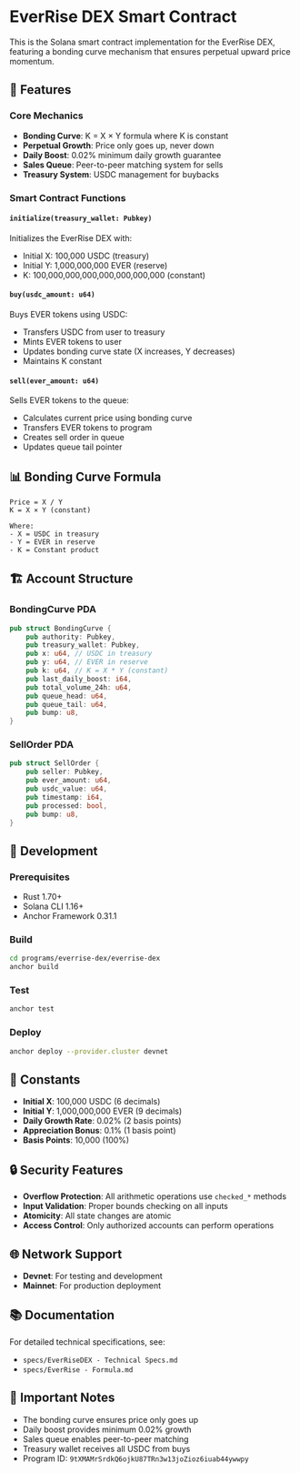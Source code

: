 # EverRise DEX Smart Contract

This is the Solana smart contract implementation for the EverRise DEX, featuring a bonding curve mechanism that ensures perpetual upward price momentum.

## 🚀 Features

### Core Mechanics
- **Bonding Curve**: K = X × Y formula where K is constant
- **Perpetual Growth**: Price only goes up, never down
- **Daily Boost**: 0.02% minimum daily growth guarantee
- **Sales Queue**: Peer-to-peer matching system for sells
- **Treasury System**: USDC management for buybacks

### Smart Contract Functions

#### `initialize(treasury_wallet: Pubkey)`
Initializes the EverRise DEX with:
- Initial X: 100,000 USDC (treasury)
- Initial Y: 1,000,000,000 EVER (reserve)
- K: 100,000,000,000,000,000,000,000 (constant)

#### `buy(usdc_amount: u64)`
Buys EVER tokens using USDC:
- Transfers USDC from user to treasury
- Mints EVER tokens to user
- Updates bonding curve state (X increases, Y decreases)
- Maintains K constant

#### `sell(ever_amount: u64)`
Sells EVER tokens to the queue:
- Calculates current price using bonding curve
- Transfers EVER tokens to program
- Creates sell order in queue
- Updates queue tail pointer

## 📊 Bonding Curve Formula

```
Price = X / Y
K = X × Y (constant)

Where:
- X = USDC in treasury
- Y = EVER in reserve
- K = Constant product
```

## 🏗️ Account Structure

### BondingCurve PDA
```rust
pub struct BondingCurve {
    pub authority: Pubkey,
    pub treasury_wallet: Pubkey,
    pub x: u64, // USDC in treasury
    pub y: u64, // EVER in reserve
    pub k: u64, // K = X * Y (constant)
    pub last_daily_boost: i64,
    pub total_volume_24h: u64,
    pub queue_head: u64,
    pub queue_tail: u64,
    pub bump: u8,
}
```

### SellOrder PDA
```rust
pub struct SellOrder {
    pub seller: Pubkey,
    pub ever_amount: u64,
    pub usdc_value: u64,
    pub timestamp: i64,
    pub processed: bool,
    pub bump: u8,
}
```

## 🔧 Development

### Prerequisites
- Rust 1.70+
- Solana CLI 1.16+
- Anchor Framework 0.31.1

### Build
```bash
cd programs/everrise-dex/everrise-dex
anchor build
```

### Test
```bash
anchor test
```

### Deploy
```bash
anchor deploy --provider.cluster devnet
```

## 📝 Constants

- **Initial X**: 100,000 USDC (6 decimals)
- **Initial Y**: 1,000,000,000 EVER (9 decimals)
- **Daily Growth Rate**: 0.02% (2 basis points)
- **Appreciation Bonus**: 0.1% (1 basis point)
- **Basis Points**: 10,000 (100%)

## 🔒 Security Features

- **Overflow Protection**: All arithmetic operations use `checked_*` methods
- **Input Validation**: Proper bounds checking on all inputs
- **Atomicity**: All state changes are atomic
- **Access Control**: Only authorized accounts can perform operations

## 🌐 Network Support

- **Devnet**: For testing and development
- **Mainnet**: For production deployment

## 📚 Documentation

For detailed technical specifications, see:
- `specs/EverRiseDEX - Technical Specs.md`
- `specs/EverRise - Formula.md`

## 🚨 Important Notes

- The bonding curve ensures price only goes up
- Daily boost provides minimum 0.02% growth
- Sales queue enables peer-to-peer matching
- Treasury wallet receives all USDC from buys
- Program ID: `9tXMAMrSrdkQ6ojkU87TRn3w13joZioz6iuab44ywwpy`
